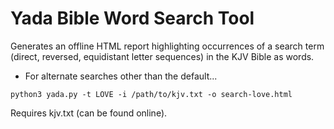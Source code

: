 # Yada Bible Word Search Tool
Generates an offline HTML report highlighting occurrences of a search term (direct, reversed, equidistant letter sequences) in the KJV Bible as words.

- For alternate searches other than the default...

``` python3 yada.py -t LOVE -i /path/to/kjv.txt -o search-love.html ```

Requires kjv.txt (can be found online).